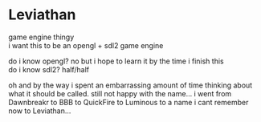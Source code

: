 # Leviathan
game engine thingy  
i want this to be an opengl + sdl2 game engine  
  
do i know opengl? no but i hope to learn it by the time i finish this  
do i know sdl2? half/half  
  
oh and by the way i spent an embarrassing amount of time thinking about what it should be called. still not happy with the name... i went from Dawnbreakr to BBB to QuickFire to Luminous to a name i cant remember now to Leviathan...


